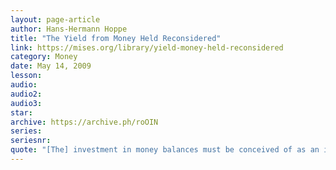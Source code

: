 ```yaml
---
layout: page-article
author: Hans-Hermann Hoppe
title: "The Yield from Money Held Reconsidered"
link: https://mises.org/library/yield-money-held-reconsidered
category: Money
date: May 14, 2009
lesson: 
audio: 
audio2: 
audio3: 
star: 
archive: https://archive.ph/roOIN
series: 
seriesnr: 
quote: "[The] investment in money balances must be conceived of as an investment in certainty or an investment in the reduction of subjectively felt uneasiness about uncertainty."
---
```


